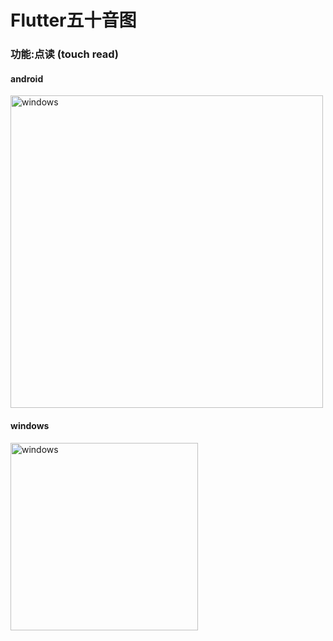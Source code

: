 # Flutter五十音图

### 功能:点读 (touch read)

#### android
<image src="https://user-images.githubusercontent.com/20290812/195783370-fd9cba51-0629-440d-b4a1-95dfc1c44fe3.jpg" width="500" alt="windows"/>


#### windows
<image src="https://user-images.githubusercontent.com/20290812/195782904-ccbe4590-667a-4ada-be71-389f573423ac.png" width="300" alt="windows"/>
